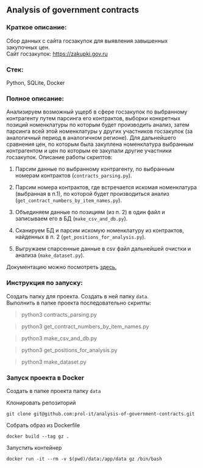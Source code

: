 ## Analysis of government contracts  
  
### Краткое описание:  
  
Сбор данных с сайта госзакупок для выявления завышенных закупочных цен.  
Сайт госзакупок: https://zakupki.gov.ru  
  
### Стек:  
  
Python, SQLite, Docker  
  
### Полное описание:  
  
Анализируем возможный ущерб в сфере госзакупок по выбранному контрагенту путем парсинга его контрактов, выборки конкретных позиций номенклатуры по которым будет производить анализ, затем парсинга всей этой номенклатуры у других участников госзакупок (за аналогичный период в аналогичном регионе). Для дальнейшего сравнения цен, по которым была закуплена номенклатура выбранным контрагентом и цен по которым ее закупали другие участники госзакупок. Описание работы скриптов:  
  
1. Парсим данные по выбранному контрагенту, по выбранным номерам контрактов (`contracts_parsing.py`).  
  
2. Парсим номера контрактов, где встречается искомая номенклатура (выбранная в п.1), по которой будет производиться анализ (`get_contract_numbers_by_item_names.py`).  
  
3. Объединяем данные по позициям (из п. 2) в один файл и записываем его в БД (`make_csv_and_db.py`).   
  
4. Сканируем БД и парсим искомую номенклатуру из контрактов, найденных в п. 2 (`get_positions_for_analysis.py`).   
  
5. Выгружаем спарсенные данные в csv файл дальнейшей очистки и анализа (`make_dataset.py`).  
  
Документацию можно посмотреть [здесь.](./docs/index.md)  
  
### Инструкция по запуску:  
  
Создать папку для проекта. Создать в ней папку `data`.  
Выполнить в папке проекта последовательно скрипты:  
  
>python3 contracts_parsing.py  
  
>python3 get_contract_numbers_by_item_names.py  
  
>python3 make_csv_and_db.py  
  
>python3 get_positions_for_analysis.py   
  
>python3 make_dataset.py

### Запуск проекта в Docker

Создать в папке проекта папку `data`

Клонировать репозиторий
```
git clone git@github.com:prol-it/analysis-of-government-contracts.git
```

Собрать образ из Dockerfile
```
docker build --tag gz .
```

Запустить контейнер
```
docker run -it --rm -v $(pwd)/data:/app/data gz /bin/bash
```
